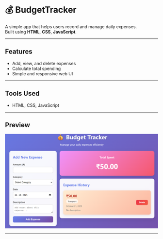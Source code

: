 # 💰 BudgetTracker

A simple app that helps users record and manage daily expenses.  
Built using **HTML**, **CSS**, **JavaScript**.

---

## Features
- Add, view, and delete expenses  
- Calculate total spending  
- Simple and responsive web UI 

---

## Tools Used
- HTML, CSS, JavaScript

---

## Preview
![App Screenshot](BudgetTracker.png)

---
